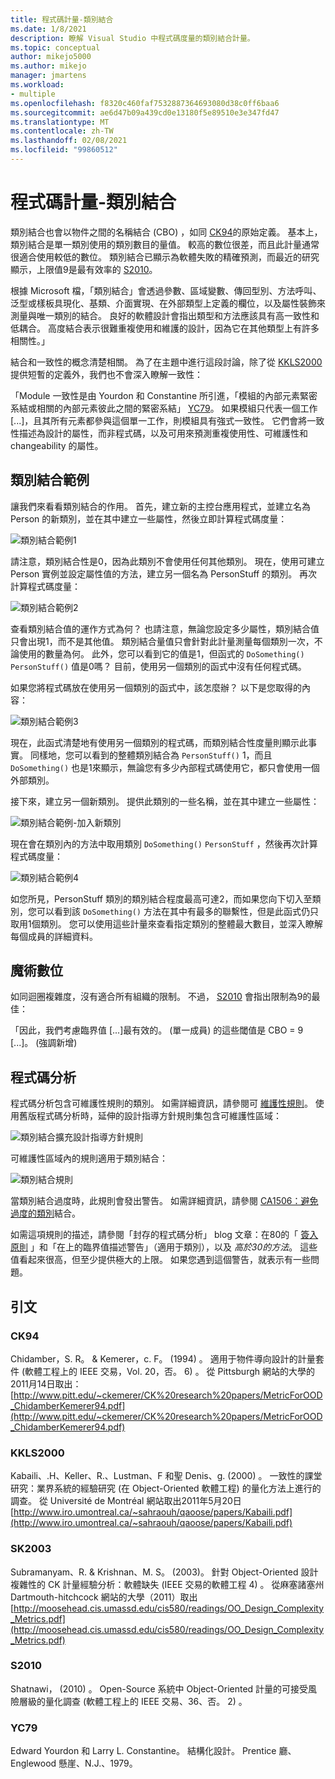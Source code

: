 ```yaml
---
title: 程式碼計量-類別結合
ms.date: 1/8/2021
description: 瞭解 Visual Studio 中程式碼度量的類別結合計量。
ms.topic: conceptual
author: mikejo5000
ms.author: mikejo
manager: jmartens
ms.workload:
- multiple
ms.openlocfilehash: f8320c460faf7532887364693080d38c0ff6baa6
ms.sourcegitcommit: ae6d47b09a439cd0e13180f5e89510e3e347fd47
ms.translationtype: MT
ms.contentlocale: zh-TW
ms.lasthandoff: 02/08/2021
ms.locfileid: "99860512"
---
```

# <a name="code-metrics---class-coupling"></a>程式碼計量-類別結合

類別結合也會以物件之間的名稱結合 (CBO) ，如同 [CK94](#ck94)的原始定義。 基本上，類別結合是單一類別使用的類別數目的量值。 較高的數位很差，而且此計量通常很適合使用較低的數位。 類別結合已顯示為軟體失敗的精確預測，而最近的研究顯示，上限值9是最有效率的 [S2010](#s2010)。

根據 Microsoft 檔，「類別結合」會透過參數、區域變數、傳回型別、方法呼叫、泛型或樣板具現化、基類、介面實現、在外部類型上定義的欄位，以及屬性裝飾來測量與唯一類別的結合。 良好的軟體設計會指出類型和方法應該具有高一致性和低耦合。 高度結合表示很難重複使用和維護的設計，因為它在其他類型上有許多相關性。」

結合和一致性的概念清楚相關。 為了在主題中進行這段討論，除了從 [KKLS2000](#kkls2000)提供短暫的定義外，我們也不會深入瞭解一致性：

「Module 一致性是由 Yourdon 和 Constantine 所引進，「模組的內部元素緊密系結或相關的內部元素彼此之間的緊密系結」 [YC79](#yc79)。 如果模組只代表一個工作 [...]，且其所有元素都參與這個單一工作，則模組具有強式一致性。 它們會將一致性描述為設計的屬性，而非程式碼，以及可用來預測重複使用性、可維護性和 changeability 的屬性。

## <a name="class-coupling-example"></a>類別結合範例

讓我們來看看類別結合的作用。 首先，建立新的主控台應用程式，並建立名為 Person 的新類別，並在其中建立一些屬性，然後立即計算程式碼度量：

![類別結合範例1](media/class-coupling-example-1.png)

請注意，類別結合性是0，因為此類別不會使用任何其他類別。 現在，使用可建立 Person 實例並設定屬性值的方法，建立另一個名為 PersonStuff 的類別。 再次計算程式碼度量：

![類別結合範例2](media/class-coupling-example-2.png)

查看類別結合值的運作方式為何？ 也請注意，無論您設定多少屬性，類別結合值只會出現1，而不是其他值。 類別結合量值只會針對此計量測量每個類別一次，不論使用的數量為何。 此外，您可以看到它的值是1，但函式的 `DoSomething()` `PersonStuff()` 值是0嗎？ 目前，使用另一個類別的函式中沒有任何程式碼。

如果您將程式碼放在使用另一個類別的函式中，該怎麼辦？ 以下是您取得的內容：

![類別結合範例3](media/class-coupling-example-3.png)

現在，此函式清楚地有使用另一個類別的程式碼，而類別結合性度量則顯示此事實。 同樣地，您可以看到的整體類別結合為 `PersonStuff()` 1，而且 `DoSomething()` 也是1來顯示，無論您有多少內部程式碼使用它，都只會使用一個外部類別。

接下來，建立另一個新類別。 提供此類別的一些名稱，並在其中建立一些屬性：

![類別結合範例-加入新類別](media/class-coupling-example-add-new-class.png)

現在會在類別內的方法中取用類別 `DoSomething()` `PersonStuff` ，然後再次計算程式碼度量：

![類別結合範例4](media/class-coupling-example-4.png)

如您所見，PersonStuff 類別的類別結合程度最高可達2，而如果您向下切入至類別，您可以看到該 `DoSomething()` 方法在其中有最多的聯繫性，但是此函式仍只取用1個類別。  您可以使用這些計量來查看指定類別的整體最大數目，並深入瞭解每個成員的詳細資料。

## <a name="the-magic-number"></a>魔術數位

如同迴圈複雜度，沒有適合所有組織的限制。 不過， [S2010](#s2010) 會指出限制為9的最佳：

「因此，我們考慮臨界值 [...]最有效的。  (單一成員) 的這些閾值是 CBO = 9 [...]。  (強調新增) 

## <a name="code-analysis"></a>程式碼分析

程式碼分析包含可維護性規則的類別。 如需詳細資訊，請參閱可 [維護性規則](/dotnet/fundamentals/code-analysis/quality-rules/maintainability-warnings)。 使用舊版程式碼分析時，延伸的設計指導方針規則集包含可維護性區域：

![類別結合擴充設計指導方針規則](media/class-coupling-extended-design-guideline-rules.png)

可維護性區域內的規則適用于類別結合：

![類別結合規則](media/class-coupling-maintainability-area-rules.png)

當類別結合過度時，此規則會發出警告。 如需詳細資訊，請參閱 [CA1506：避免過度的類別](/dotnet/fundamentals/code-analysis/quality-rules/ca1506)結合。

如需這項規則的描述，請參閱「封存的程式碼分析」 blog 文章：在80的「 [簽入原則](/archive/blogs/codeanalysis/code-metrics-as-check-in-policy) 」和「在上的臨界值描述警告」（適用于類別），以及 *高於30的方法*。  這些值看起來很高，但至少提供極大的上限。 如果您遇到這個警告，就表示有一些問題。

## <a name="citations"></a>引文

### <a name="ck94"></a>CK94

Chidamber，S. R。 & Kemerer，c. F。  (1994) 。 適用于物件導向設計的計量套件 (軟體工程上的 IEEE 交易，Vol. 20，否。 6) 。 從 Pittsburgh 網站的大學的2011月14日取出： [http://www.pitt.edu/~ckemerer/CK%20research%20papers/MetricForOOD_ChidamberKemerer94.pdf](http://www.pitt.edu/~ckemerer/CK%20research%20papers/MetricForOOD_ChidamberKemerer94.pdf)

### <a name="kkls2000"></a>KKLS2000

Kabaili、.H、Keller、R.、Lustman、F 和聖 Denis、g. (2000) 。 一致性的課堂研究：業界系統的經驗研究 (在 Object-Oriented 軟體工程) 的量化方法上進行的調查。 從 Université de Montréal 網站取出2011年5月20日 [http://www.iro.umontreal.ca/~sahraouh/qaoose/papers/Kabaili.pdf](http://www.iro.umontreal.ca/~sahraouh/qaoose/papers/Kabaili.pdf)

### <a name="sk2003"></a>SK2003

Subramanyam、R. & Krishnan、M. S。 (2003)。 針對 Object-Oriented 設計複雜性的 CK 計量經驗分析：軟體缺失 (IEEE 交易的軟體工程 4) 。 從麻塞諸塞州 Dartmouth-hitchcock 網站的大學（2011）取出 [http://moosehead.cis.umassd.edu/cis580/readings/OO_Design_Complexity_Metrics.pdf](http://moosehead.cis.umassd.edu/cis580/readings/OO_Design_Complexity_Metrics.pdf)

### <a name="s2010"></a>S2010

Shatnawi， (2010) 。 Open-Source 系統中 Object-Oriented 計量的可接受風險層級的量化調查 (軟體工程上的 IEEE 交易、36、否。 2) 。

### <a name="yc79"></a>YC79

Edward Yourdon 和 Larry L. Constantine。 結構化設計。 Prentice 廳、Englewood 懸崖、N.J.、1979。